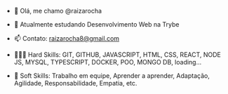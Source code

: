 - 👋 Olá, me chamo @raizarocha
- 🌱 Atualmente estudando Desenvolvimento Web na Trybe
- 📫 Contato: raizarocha8@gmail.com

- 👩🏽‍💻 Hard Skills: GIT, GITHUB, JAVASCRIPT, HTML, CSS, REACT, NODE JS, MYSQL, TYPESCRIPT, DOCKER, POO, MONGO DB, loading...
- 👥 Soft Skills: Trabalho em equipe, Aprender a aprender, Adaptação, Agilidade, Responsabilidade, Empatia, etc.

<!---
raizarocha/raizarocha is a ✨ special ✨ repository because its `README.md` (this file) appears on your GitHub profile.
You can click the Preview link to take a look at your changes.
--->
